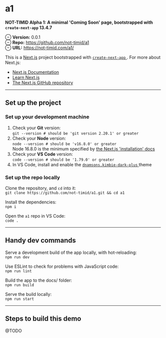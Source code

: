 # a1

__NOT-TIMID Alpha 1: A minimal 'Coming Soon' page, bootstrapped with__
__`create-next-app` 13.4.7__

⊖ __Version:__ 0.0.1  
⊖ __Repo:__ <https://github.com/not-timid/a1>  
⊖ __URL:__ <https://not-timid.com/a1/>

This is a [Next.js](https://nextjs.org/) project bootstrapped with
[`create-next-app`
](https://github.com/vercel/next.js/tree/canary/packages/create-next-app). For
more about Next.js:

- [Next.js Documentation](https://nextjs.org/docs)
- [Learn Next.js](https://nextjs.org/learn)
- [The Next.js GitHub repository](https://github.com/vercel/next.js/)

---

## Set up the project

### __Set up your development machine__

1. Check your __Git__ version:  
   `git --version # should be 'git version 2.20.1' or greater`
2. Check your __Node__ version:  
   `node --version # should be 'v16.8.0' or greater`  
   Node 16.8.0 is the minimum specified by [the Next.js 'installation' docs
   ](https://nextjs.org/docs/getting-started/installation)
3. Check your __VS Code__ version:  
   `code --version # should be '1.79.0' or greater`
4. In VS Code, install and enable the [`dnamsons.kimbie-dark-plus`
   ](https://marketplace.visualstudio.com/items?itemName=dnamsons.kimbie-dark-plus)
   theme

### __Set up the repo locally__

Clone the repository, and `cd` into it:  
`git clone https://github.com/not-timid/a1.git && cd a1`

Install the dependencies:  
`npm i`

Open the `a1` repo in VS Code:  
`code .`

---

## Handy dev commands

Serve a development build of the app locally, with hot-reloading:  
`npm run dev`

Use ESLint to check for problems with JavaScript code:  
`npm run lint`

Build the app to the docs/ folder:  
`npm run build`

Serve the build locally:  
`npm run start`

---

## Steps to build this demo

@TODO
